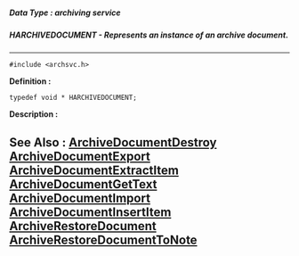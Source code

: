 ##### Data Type : archiving service
##### HARCHIVEDOCUMENT - Represents an instance of an archive document.
---
```
#include <archsvc.h>
```

**Definition :**
```
typedef void * HARCHIVEDOCUMENT;
```

**Description :**




**See Also :**
[ArchiveDocumentDestroy](/domino-c-api-docs/reference/Func/ArchiveDocumentDestroy)
[ArchiveDocumentExport](/domino-c-api-docs/reference/Func/ArchiveDocumentExport)
[ArchiveDocumentExtractItem](/domino-c-api-docs/reference/Func/ArchiveDocumentExtractItem)
[ArchiveDocumentGetText](/domino-c-api-docs/reference/Func/ArchiveDocumentGetText)
[ArchiveDocumentImport](/domino-c-api-docs/reference/Func/ArchiveDocumentImport)
[ArchiveDocumentInsertItem](/domino-c-api-docs/reference/Func/ArchiveDocumentInsertItem)
[ArchiveRestoreDocument](/domino-c-api-docs/reference/Func/ArchiveRestoreDocument)
[ArchiveRestoreDocumentToNote](/domino-c-api-docs/reference/Func/ArchiveRestoreDocumentToNote)
---
